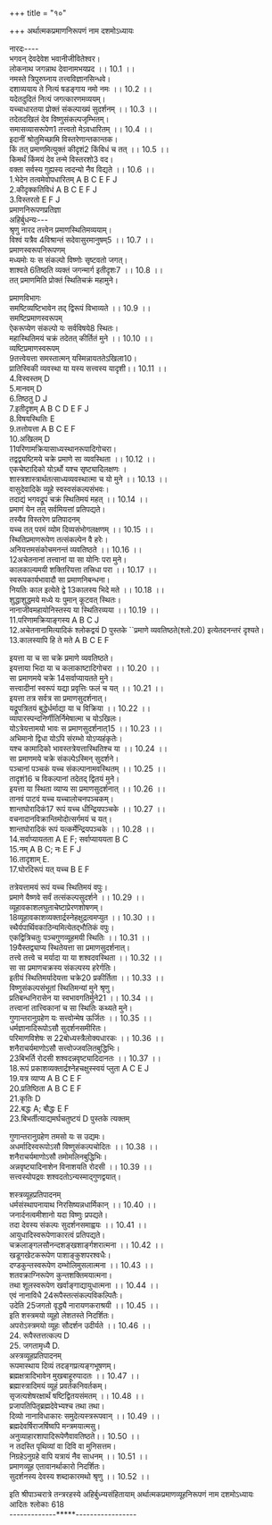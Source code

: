 +++
title = "१०"

+++
अर्थात्मकप्रमाणनिरूपणं नाम दशमोऽध्यायः  
  
नारदः----  
भगवन् देवदेवेश भवानीजीवितेश्वर।  
लोकनाथ जगन्नाथ देवानामभयप्रद ।। 10.1 ।।  
नमस्ते त्रिपुरुघ्नाय तत्त्वविज्ञानसिन्धवे।  
दशाव्ययाय ते नित्यं षडङ्गाय नमो नमः ।। 10.2 ।।  
यदेतदुदितं नित्यं जगत्कारणमव्ययम्।  
यच्चाधारतया प्रोक्तं संकल्पाख्यं सुदर्शनम् ।। 10.3 ।।  
तदेतदखिलं देव विष्णुसंकल्पजृम्भितम्।  
समासव्यासरूपेण1 तत्त्वतो मेऽवधारितम् ।। 10.4 ।।  
इदानीं श्रोतुमिच्छामि विस्तरेणान्तकान्तक।  
किं तत् प्रमाणमित्युक्तं कीदृशं2 किंविधं च तत् ।। 10.5 ।।  
किमर्थं किंमयं देव तन्मे विस्तरशो3 वद।  
वक्ता सर्वस्य गुह्यस्य त्वदन्यो नैव विद्यते ।। 10.6 ।।  
1.भेदेन तत्वमेवोपधारितम् A B C E F J  
2.कीदृक्कतिविधं A B C E F J  
3.विस्तरतो E F J  
प्रमाणनिरूपणप्रतिज्ञा  
अहिर्बुधन्यः---  
श्रृणु नारद तत्त्वेन प्रमाणस्थितिमव्ययाम्।  
विश्वं यत्रैव 4विश्रान्तं सदेवासुरमानुषम्5 ।। 10.7 ।।  
प्रमाणस्वरूपनिरूपणम्  
मध्यमोः यः स संकल्पो विष्णोः सृष्टवतो जगत्।  
शाश्वते 6तिष्ठति व्यक्तं जगन्मार्ग इतीदृशः7 ।। 10.8 ।।  
तत् प्रमाणमिति प्रोक्तं स्थितिचक्रं महामुने।  
  
प्रमाणविभागः  
समष्टिव्यष्टिभावेन तद् द्विरूपं विभाव्यते ।। 10.9 ।।  
समष्टिप्रमाणस्वरूपम्  
ऐकरूप्येण संकल्पो यः सर्वविषये8 स्थितः।  
महास्थितिमयं चक्रं तदेतत् कीर्तितं मुने ।। 10.10 ।।  
व्यष्टिप्रमाणस्वरूपम्  
9तत्त्वेयत्ता समस्तात्मन् यस्मिन्नायततेऽखिला10।  
प्रातिस्विकी व्यवस्था या यस्य सत्त्वस्य यादृशी।। 10.11 ।।  
4.विस्वस्तम् D  
5.मानवम् D  
6.तिष्ठतु D J  
7.इतीदृशम् A B C D E F J  
8.विषयस्थितिः E  
9.तत्तोयत्ता A B C E F  
10.अखिलम् D  
11परिणामक्रियासाध्यस्थानरूपादिगोचरा।  
तद्वद्व्यष्टिमये चक्रे प्रमाणे सा व्यवस्थिता ।। 10.12 ।।  
एकचेष्टादिको योऽर्थो यश्च सृष्ट्यादिलक्षणः ।  
शास्त्रशास्त्रार्थतत्साध्यव्यवस्थात्मा च यो मुने ।। 10.13 ।।  
वासुदेवादिके व्यूहे स्वस्वसंकल्पसंभवः।  
तदाद्यं भगवद्रूपं चक्रं स्थितिमयं महत् ।। 10.14 ।।  
प्रमाणं येन तत् सर्वमियत्तां प्रतिपद्यते।  
तस्यैव विस्तरेण प्रतिपादनम्  
यच्च तत् परमं व्योम दिव्यसंभोगलक्षणम् ।। 10.15 ।।  
स्थितिप्रमाणरूपेण तत्संकल्पेन वै हरेः।  
अनियत्तमसंकोचमनन्तं व्यवतिष्ठते ।। 10.16 ।।  
12अचेतनानां तत्त्वानां या सा योनिः परा मुने।  
कालकाल्यमयी शक्तिरियत्ता तत्त्रिधा परा ।। 10.17 ।।  
स्वरूपकार्यभावादौ सा प्रमाणनिबन्धना।  
नियतिः काल इत्येते द्वे 13कालस्य भिदे मते ।। 10.18 ।।  
शुद्धाशुद्धमये मध्ये यः पुमान् कूटवत् स्थितः।  
नानाजीवमहायोनिस्तस्य या स्थितिरव्यया ।। 10.19 ।।  
11.परिणामक्रियाङ्गस्य A B C J  
12.अचेतनानामित्यादिकं श्लोकद्वयं D पुस्तके ``प्रमाणे व्यवतिष्ठते(श्लो.20) इत्येतदनन्तरं दृश्यते।  
13.कालस्यापि हि ते मते A B C E F  
  
इयत्ता या च सा चक्रे प्रमाणे व्यवतिष्ठते।  
इयत्ताया भिदा या च कलाकाष्टादिगोचरा ।। 10.20 ।।  
सा प्रमाणमये चक्रे 14सर्वाप्यायतते मुने।  
सत्त्वादीनां स्वरूपं यद्या प्रवृत्तिः फलं च यत् ।। 10.21 ।।  
इयत्ता तत्र सर्वत्र सा प्रमाणसुदर्शनात्।  
यद्रूपत्रितयं बुद्धेर्धर्माद्या या च विक्रिया ।। 10.22 ।।  
व्यापारस्पन्दनिर्णीतिर्निमेषात्मा च योऽखिलः।  
योऽत्रेयत्तामयो भावः स प्रमाणसुदर्शनात्15 ।। 10.23 ।।  
अभिमानो द्विधा योऽपि संरम्भो योऽप्यहंकृतेः।  
यश्च कामादिको भावस्तत्रेयत्तास्थितिश्च या ।। 10.24 ।।  
सा प्रमाणमये चक्रे संकल्पेऽस्मिन् सुदर्शने।  
पञ्चानां पञ्चकं यच्च संकल्पानामवस्थितम् ।। 10.25 ।।  
तादृशं16 च विकल्पानां तदेतद् द्वितयं मुने।  
इयत्ता या स्थिता व्याप्य सा प्रमाणसुदर्शनात् ।। 10.26 ।।  
तानवं पाटवं यच्च यच्चालोचनपञ्चकम्।  
शान्तघोरादिकं17 रूपं यच्च धीन्द्रियपञ्चके ।। 10.27 ।।  
वचनादानविक्रान्तिमोदोत्सर्गमयं च यत्।  
शान्तघोरादिकं रूपं यत्कर्मेन्द्रियपञ्चके ।। 10.28 ।।  
14.सर्वाप्यायतता A E F; सर्वाप्याययता B C  
15.नम् A B C; नः E F J  
16.तादृशाम् E.  
17.घोरदिरूपं यत् यच्च B E F  
  
तत्रेयत्तामयं रूपं यच्च स्थितिमयं वपुः।  
प्रमाणे वैष्णवे सर्वं तत्संकल्पसुदर्शने ।। 10.29 ।।  
व्यूहावकाशलघुताचेष्टाप्रेरणशोषणम्।  
18व्यूहावकाशव्यक्तार्द्रस्नेहक्षुद्रत्वमप्युत ।। 10.30 ।।  
स्थैर्यपार्थिवकाठिन्यमित्येतद्भौतिकं वपुः।  
एकद्वित्रिचतुः पञ्चगुणव्यूहमयी स्थितिः ।। 10.31 ।।  
19यैस्तद्व्याप्य स्थितेयत्ता सा प्रमाणसुदर्शनात्।  
तत्त्वे तत्त्वे च मर्यादा या या शश्वदवस्थिता ।। 10.32 ।।  
सा सा प्रमाणचक्रस्य संकल्पस्य हरेर्गतिः।  
इतीयं स्थितिमर्यादेयत्ता चक्रे20 प्रकीर्तिता ।। 10.33 ।।  
विष्णुसंकल्पसंभूतां स्थितिमन्यां मुने श्रृणु।  
प्रतिबन्धनिरासेन या स्वभावगतिर्मुने21 ।। 10.34 ।।  
तत्त्वानां तात्त्विकानां च सा स्थितिः कथ्यते मुने।  
गुणान्तरानुग्रहेण यः सत्त्वोन्मेष ऊर्जितः ।। 10.35 ।।  
धर्मज्ञानादिरूपोऽसौ सुदर्शनसमीरितः।  
परिमाणविशेषः स 22बोध्यस्त्रैलोक्यधारकः ।। 10.36 ।।  
शनैराचर्यमाणोऽसौ सत्त्वोज्जवलितबुद्धिभिः।  
23बिभर्ति रोदसी शश्वदन्नवृष्ट्यादिदानतः ।। 10.37 ।।  
18.रूपं प्रकाशव्यक्तार्द्रश्नेहचक्षुस्स्वयं प्लुता A C E J  
19.यत्र व्याप्य A B C E F  
20.प्रतिष्ठिता A B C E F  
21.कृतिः D  
22.बद्धः A; बौद्धः E F  
23.बिभर्तीत्याद्यमर्घचतुष्टयं D पुस्तके त्यक्तम्  
  
गुणान्तरानुग्रहेण तमसो यः स उद्यमः।  
अधर्मादिस्वरूपोऽसौ विष्णुसंकल्पचोदितः ।। 10.38 ।।  
शनैराचर्यमाणोऽसौ तमोमलिनबुद्धिभिः।  
अन्नवृष्ट्यादिनाशेन विनाशयति रोदसी ।। 10.39 ।।  
सत्त्वस्योपद्रवः शश्वदतोऽन्यस्माद्गुणद्वयात्।  
  
शस्त्रव्यूहप्रतिपादनम्  
धर्मसंस्थापनायाथ निरसिष्यन्नधार्मिकान् ।। 10.40 ।।  
जनार्दनत्वमीशानो यदा विष्णुः प्रपद्यते।  
तदा देवस्य संकल्पः सुदर्शनसमाह्वयः ।। 10.41 ।।  
आयुधादिस्वरूपेणाकारत्वं प्रतिपद्यते।  
चक्रलाङ्गलसौनन्दशङ्खशार्ङ्गशरात्मना ।। 10.42 ।।  
खडूगखेटकरूपेण पाशाङ्कुशपरश्वधैः।  
दण्डकुन्तस्वरूपेण दम्भोलिमुसलात्मना ।। 10.43 ।।  
शतवक्राग्निरूपेण कुन्तशक्तिमयात्मना।  
तथा शूलस्वरूपेण खर्वाङ्गाद्यायुधात्मना ।। 10.44 ।।  
एवं नानाविधै 24रूपैस्तत्संकल्पविकल्पितैः।  
उदेति 25जगतो वृद्ध्यै नारायणकराश्रयी ।। 10.45 ।।  
इति शस्त्रमयो व्यूहो लेशतस्ते निदर्शितः।  
अपरोऽस्त्रमयो व्यूहः सौदर्शन उदीर्यते ।। 10.46 ।।  
24. रूपैस्तत्तत्कल्प D  
25. जगतामृध्यै D.  
अस्त्रव्यूहप्रतिपादनम्  
रूपमास्थाय दिव्यं तदङ्गप्रत्यङ्गभूषणम्।  
ब्रह्मक्षत्रादिभावेन मुखबाहूरुपादतः ।। 10.47 ।।  
ब्रह्मास्त्रादिमयं व्यूहं प्रवर्तकनिवर्तकम्।  
सृजत्यशेषरक्षार्थं षष्टिद्वितयसंमतम् ।। 10.48 ।।  
प्रजापतिपितृब्रह्मदेवेभ्यश्च तथा तथा।  
दिव्यो नानाविधाकारः समुदेत्यस्त्ररूपवान् ।। 10.49 ।।  
ब्रह्मदेवर्षिराजर्षिष्वपि मन्त्रमयात्मसु।  
अनुव्याहारशापादिरूपेणैवावतिष्ठते।। 10.50 ।।  
न तदस्ति पृथिव्यां वा दिवि वा मुनिसत्तम।  
निग्रहेऽनुग्रहे वापि यत्रायं नैव साधनम् ।। 10.51 ।।  
प्रमाणव्यूह एतावानर्थाकारो निदर्शितः।  
सुदर्शनस्य देवस्य शब्दाकारमथो श्रृणु ।। 10.52 ।।  
  
इति श्रीपाञ्चरात्रे तन्त्ररहस्ये अहिर्बुध्न्यसंहितायाम् अर्थात्मकप्रमाणव्यूहनिरूपणं नाम दशमोऽध्यायः  
आदितः श्लोकाः 618  
-------------*****-----------------